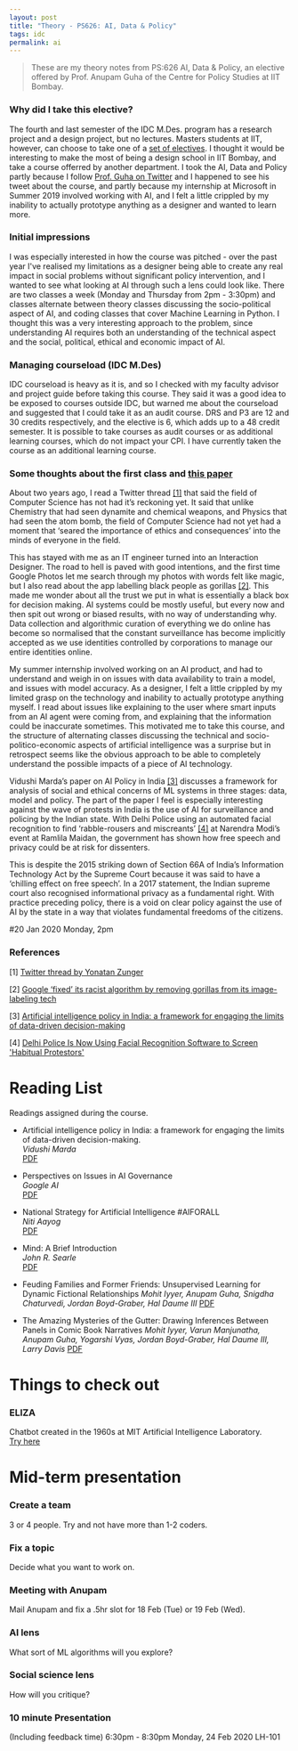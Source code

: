 ```yaml
---
layout: post
title: "Theory - PS626: AI, Data & Policy"
tags: idc
permalink: ai
---
```


>These are my theory notes from PS:626 AI, Data & Policy, an elective offered by Prof. Anupam Guha of the Centre for Policy Studies at IIT Bombay.

### Why did I take this elective?
The fourth and last semester of the IDC M.Des. program has a research project and a design project, but no lectures. Masters students at IIT, however, can choose to take one of a [set of electives](http://www.iitb.ac.in/newacadhome/Instituteelectivelist2019.pdf). I thought it would be interesting to make the most of being a design school in IIT Bombay, and take a course offerred by another department. I took the AI, Data and Policy partly because I follow [Prof. Guha on Twitter](https://twitter.com/anupam_guha) and I happened to see his tweet about the course, and partly because my internship at Microsoft in Summer 2019 involved working with AI, and I felt a little crippled by my inability to actually prototype anything as a designer and wanted to learn more.

### Initial impressions
I was especially interested in how the course was pitched - over the past year I've realised my limitations as a designer being able to create any real impact in social problems without significant policy intervention, and I wanted to see what looking at AI through such a lens could look like. There are two classes a week (Monday and Thursday from 2pm - 3:30pm) and classes alternate between theory classes discussing the socio-political aspect of AI, and coding classes that cover Machine Learning in Python. I thought this was a very interesting approach to the problem, since understanding AI requires both an understanding of the technical aspect and the social, political, ethical and economic impact of AI.

### Managing courseload (IDC M.Des)
IDC courseload is heavy as it is, and so I checked with my faculty advisor and project guide before taking this course. They said it was a good idea to be exposed to courses outside IDC, but warned me about the courseload and suggested that I could take it as an audit course. DRS and P3 are 12 and 30 credits respectively, and the elective is 6, which adds up to a 48 credit semester. It is possible to take courses as audit courses or as additional learning courses, which do not impact your CPI. I have currently taken the course as an additional learning course.

### Some thoughts about the first class and [this paper](https://royalsocietypublishing.org/doi/full/10.1098/rsta.2018.0087)

About two years ago, I read a Twitter thread [[1]](https://twitter.com/yonatanzunger/status/975545004205654016) that said the field of Computer Science has not had it’s reckoning yet. It said that unlike Chemistry that had seen dynamite and chemical weapons, and Physics that had seen the atom bomb, the field of Computer Science had not yet had a moment that ‘seared the importance of ethics and consequences’ into the minds of everyone in the field.

This has stayed with me as an IT engineer turned into an Interaction Designer. The road to hell is paved with good intentions, and the first time Google Photos let me search through my photos with words felt like magic, but I also read about the app labelling black people as gorillas [[2]](https://www.theverge.com/2018/1/12/16882408/google-racist-gorillas-photo-recognition-algorithm-ai). This made me wonder about all the trust we put in what is essentially a black box for decision making. AI systems could be mostly useful, but every now and then spit out wrong or biased results, with no way of understanding why. Data collection and algorithmic curation of everything we do online has become so normalised that the constant surveillance has become implicitly accepted as we use identities controlled by corporations to manage our entire identities online.

My summer internship involved working on an AI product, and had to understand and weigh in on issues with data availability to train a model, and issues with model accuracy. As a designer, I felt a little crippled by my limited grasp on the technology and inability to actually prototype anything myself. I read about issues like explaining to the user where smart inputs from an AI agent were coming from, and explaining that the information could be inaccurate sometimes. This motivated me to take this course, and the structure of alternating classes discussing the technical and socio-politico-economic aspects of artificial intelligence was a surprise but in retrospect seems like the obvious approach to be able to completely understand the possible impacts of a piece of AI technology.

Vidushi Marda’s paper on AI Policy in India [[3]](https://royalsocietypublishing.org/doi/full/10.1098/rsta.2018.0087) discusses a framework for analysis of social and ethical concerns of ML systems in three stages: data, model and policy. The part of the paper I feel is especially interesting against the wave of protests in India is the use of AI for surveillance and policing by the Indian state. With Delhi Police using an automated facial recognition to find ‘rabble-rousers and miscreants’ [[4]](https://thewire.in/government/delhi-police-is-now-using-facial-recognition-software-to-screen-habitual-protestors) at Narendra Modi’s event at Ramlila Maidan, the government has shown how free speech and privacy could be at risk for dissenters.

This is despite the 2015 striking down of Section 66A of India’s Information Technology Act by the Supreme Court because it was said to have a ‘chilling effect on free speech’. In a 2017 statement, the Indian supreme court also recognised informational privacy as a fundamental right. With practice preceding policy, there is a void on clear policy against the use of AI by the state in a way that violates fundamental freedoms of the citizens.

#20 Jan 2020
Monday, 2pm

### References

[1] [Twitter thread by Yonatan Zunger](https://twitter.com/yonatanzunger/status/975545004205654016)

[2] [Google ‘fixed’ its racist algorithm by removing gorillas from its image-labeling tech](
https://www.theverge.com/2018/1/12/16882408/google-racist-gorillas-photo-recognition-algorithm-ai)

[3] [Artificial intelligence policy in India: a framework for engaging the limits of data-driven decision-making](https://royalsocietypublishing.org/doi/full/10.1098/rsta.2018.0087)

[4] [Delhi Police Is Now Using Facial Recognition Software to Screen 'Habitual Protestors'](
https://thewire.in/government/delhi-police-is-now-using-facial-recognition-software-to-screen-habitual-protestors)

# Reading List
Readings assigned during the course.
 
- Artificial intelligence policy in India: a framework for engaging the limits of data-driven decision-making.  
*Vidushi Marda*  
[PDF](https://royalsocietypublishing.org/doi/abs/10.1098/rsta.2018.0087)  

- Perspectives on Issues in AI Governance  
*Google AI*  
[PDF](https://ai.google/static/documents/perspectives-on-issues-in-ai-governance.pdf) 

- National Strategy for Artificial Intelligence #AIFORALL   
*Niti Aayog*  
[PDF](https://niti.gov.in/writereaddata/files/document_publication/NationalStrategy-for-AI-Discussion-Paper.pdf)

- Mind: A Brief Introduction  
*John R. Searle*  
[PDF](https://isidore.co/calibre/get/PDF/Searle%2C%20John%20R_-Mind_%20A%20Brief%20Introduction_4060.pdf)

- Feuding Families and Former Friends: Unsupervised Learning for Dynamic Fictional Relationships
*Mohit Iyyer, Anupam Guha, Snigdha Chaturvedi, Jordan Boyd-Graber, Hal Daume III*
[PDF](https://people.cs.umass.edu/~miyyer/pubs/2016_naacl_relationships.pdf)

- The Amazing Mysteries of the Gutter: Drawing Inferences Between Panels in Comic Book Narratives
*Mohit Iyyer, Varun Manjunatha, Anupam Guha, Yogarshi Vyas, Jordan Boyd-Graber, Hal Daume III, Larry Davis*
[PDF](http://zpascal.net/cvpr2017/Iyyer_The_Amazing_Mysteries_CVPR_2017_paper.pdf)

# Things to check out

### ELIZA
Chatbot created in the 1960s at MIT Artificial Intelligence Laboratory.  
[Try here](http://psych.fullerton.edu/mbirnbaum/psych101/Eliza.htm)


# Mid-term presentation

### Create a team
3 or 4 people. Try and not have more than 1-2 coders.

### Fix a topic
Decide what you want to work on.

### Meeting with Anupam
Mail Anupam and fix a .5hr slot for 18 Feb (Tue) or 19 Feb (Wed).

### AI lens
What sort of ML algorithms will you explore?

### Social science lens
How will you critique?

### 10 minute Presentation
(Including feedback time) 
6:30pm - 8:30pm
Monday, 24 Feb 2020
LH-101
